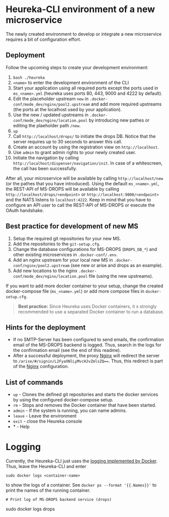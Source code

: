 # Heureka-CLI environment of a new microservice
The newly created environment to develop or integrate a new microservice requires a bit of configuration effort.

## Deployment
Follow the upcoming steps to create your development environment:

1. `bash ./heureka`
2. `<name>` to enter the development environment of the CLI
3. Start your application using all required ports except the ports used in `ms_<name>.yml` (heureka uses ports 80, 443, 9000 and 4222 by default).
4. Edit the placeholder upstream `new` in `.docker-conf/mode_dev/nginx/pool2.upstream` and add more required upstreams (the ports at the localhost used by your application).
5. Use the new / updated upstreams in `.docker-conf/mode_dev/nginx/location.pool` by introducing new pathes or editing the plaeholder path `/new`.
6. `up`
7. Call `http://localhost/drops/` to initiate the drops DB. Notice that the server requires up to 30 seconds to answer this call.
8. Create an account by using the registration view on `http://localhost`.
9. Use `admin` to grant admin rights to your newly created user.
10. Initiate the navigation by calling `http://localhost/dispenser/navigation/init`. In case of a whitescreen, the call has been successfully.

After all, your microservice will be available by calling `http://localhost/new` (or the pathes that you have introduced). Using the default `ms_<name>.yml`, the REST-API of MS-DROPS will be available by calling `http://localhost/drops/<endpoint>` or `http://localhost:9000/<endpoint>` and the NATS listens to `localhost:4222`. Keep in mind that you have to configure an API user to call the REST-API of MS-DROPS or execute the OAuth handshake.

## Best practice for development of new MS
1. Setup the required git repositories for your new MS.
2. Add the repositories to the `git-setup.cfg`.
3. Change the database configurations for MS-DROPS (`DROPS_DB_*`) and other existing microservices in `.docker-conf/.env`.
4. Add an nginx upstream for your local new MS in `.docker-conf/nginx/pool2.upstream` (see new or arise and drops as an example).
5. Add new locations to the nginx `.docker-conf/mode_dev/nginx/location.pool` file (using the new upstreams).

If you want to add more docker container to your setup, change the created docker-compose file (`ms_<name>.yml`) or add more compose files in `docker-setup.cfg`.

> **Best practice:** Since Heureka uses Docker containers, it s strongly recommended to use a separated Docker container to run a database.

## Hints for the deployment
- If no SMTP-Server has been configured to send emails, the confirmation email of the MS-DROPS backend is logged. Thus, search in the logs for the confirmation email (see the end of this readme).
- After a successful deployment, the proxy [Nginx](https://www.nginx.com/) will redirect the server to `/arise/#/signin/L2FyaXNlLyMvcHJvZmlsZQ==`. Thus, this redirect is part of the [Nginx](https://www.nginx.com/) configuration.

## List of commands
- `up` - Clones the defined git repositories and starts the docker services by using the configured docker-compose setup.
- `rm` - Stops and removes the Docker container that have been started.
- `admin` - If the system is running, you can name admins.
- `leave` - Leave the environment
- `exit` - close the Heureka console
- \* - Help

# Logging
Currently, the Heureka-CLI just uses the [logging implemented by Docker](https://docs.docker.com/config/containers/logging/). Thus, leave the Heureka-CLI and enter
```
sudo docker logs <container-name>
```
to show the logs of a container. See `docker ps --format '{{.Names}}'` to print the names of the running container.
```
# Print log of MS-DROPS backend service (drops)
```
sudo docker logs drops
```